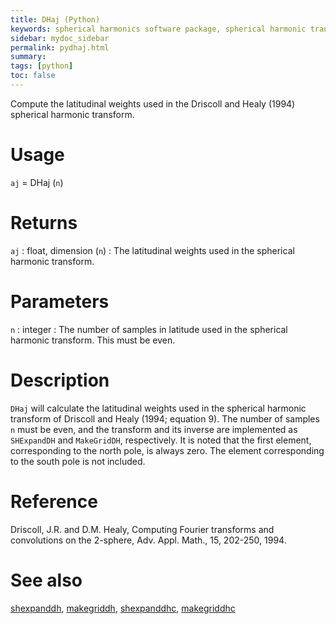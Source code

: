 ```yaml
---
title: DHaj (Python)
keywords: spherical harmonics software package, spherical harmonic transform, legendre functions, multitaper spectral analysis, fortran, Python, gravity, magnetic field
sidebar: mydoc_sidebar
permalink: pydhaj.html
summary:
tags: [python]
toc: false
---
```


Compute the latitudinal weights used in the Driscoll and Healy (1994) spherical harmonic transform.

# Usage

`aj` = DHaj (`n`)

# Returns

`aj` : float, dimension (`n`)
:   The latitudinal weights used in the spherical harmonic transform.

# Parameters

`n` : integer
:   The number of samples in latitude used in the spherical harmonic transform. This must be even.


# Description

`DHaj` will calculate the latitudinal weights used in the spherical harmonic transform of Driscoll and Healy (1994; equation 9). The number of samples `n` must be even, and the transform and its inverse are implemented as `SHExpandDH` and `MakeGridDH`, respectively. It is noted that the first element, corresponding to the north pole, is always zero. The element corresponding to the south pole is not included.

# Reference

Driscoll, J.R. and D.M. Healy, Computing Fourier transforms and convolutions on the 2-sphere, Adv. Appl. Math., 15, 202-250, 1994.

# See also

[shexpanddh](pyshexpanddh.html), [makegriddh](pymakegriddh.html), [shexpanddhc](pyshexpanddhc.html), [makegriddhc](pymakegriddhc.html)
